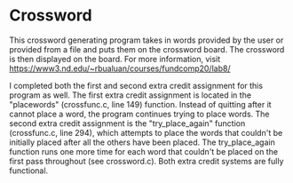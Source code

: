 # Crossword

This crossword generating program takes in words provided by the user or provided from a file and puts them on the crossword board. The crossword is then displayed on the board. For more information, visit https://www3.nd.edu/~rbualuan/courses/fundcomp20/lab8/ 

I completed both the first and second extra credit assignment for this program as well. The first extra credit assignment is located in the "placewords" (crossfunc.c, line 149) function. Instead of quitting after it cannot place a word, the program continues trying to place words. The second extra credit assignment is the "try_place_again" function (crossfunc.c, line 294), which attempts to place the words that couldn't be initially placed after all the others have been placed. The try_place_again function runs one more time for each word that couldn't be placed on the first pass throughout (see crossword.c). Both extra credit systems are fully functional.  
